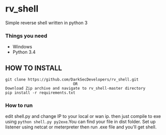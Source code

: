 # rv_shell
Simple reverse shell written in python 3

### Things you need
* Windows
* Python 3.4

## HOW TO INSTALL
```
git clone https://github.com/DarkSecDevelopers/rv_shell.git
                              OR
Download Zip archive and navigate to rv_shell-master directory
pip install -r requirements.txt
```


### How to run
edit shell.py and change IP to your local or wan ip.
then just compile to exe using ```python shell.py py2exe```.You can find your file in dist folder.
Set up listener using netcat or meterpreter then run .exe file and you'll get shell.

